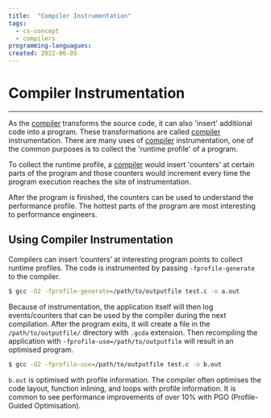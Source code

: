 ```yaml
---
title:  "Compiler Instrumentation"
tags:
  - cs-concept
  - compilers
programming-languagues:
created: 2022-06-05
---
```

# Compiler Instrumentation
---
As the [compiler](notes/general/compilers.md) transforms the source code, it can also 'insert' additional code into a program. These transformations are called [compiler](notes/general/compilers.md) instrumentation. There are many uses of [compiler](notes/general/compilers.md) instrumentation, one of the common purposes is to collect the 'runtime profile' of a program. 

To collect the runtime profile, a [compiler](notes/general/compilers.md) would insert 'counters' at certain parts of the program and those counters would increment every time the program execution reaches the site of instrumentation. 

After the program is finished, the counters can be used to understand the performance profile. The hottest parts of the program are most interesting to performance engineers.

## Using Compiler Instrumentation
Compilers can insert ‘counters’ at interesting program points to collect runtime profiles. The code is instrumented by passing `-fprofile-generate` to the compiler.

```bash
$ gcc -O2 -fprofile-generate=/path/to/outputfile test.c -o a.out
```

Because of instrumentation, the application itself will then log events/counters that can be used by the compiler during the next compilation. After the program exits, it will create a file in the `/path/to/outputfile/` directory with `.gcda` extension. Then recompiling the application with `-fprofile-use=/path/to/outputfile` will result in an optimised program.

```bash
$ gcc -O2 -fprofile-use=/path/to/outputfile test.c -o b.out
```

`b.out` is optimised with profile information. The compiler often optimises the code layout, function inlining, and loops with profile information. It is common to see performance improvements of over 10% with PGO (Profile-Guided Optimisation).